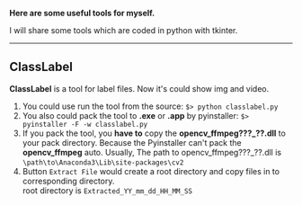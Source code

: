 **Here are some useful tools for myself.**

I will share some tools which are coded in python with tkinter. 

---

## ClassLabel

**ClassLabel** is a tool for label files. Now it's could show img and video. 

1. You could use run the tool from the source: `$> python classlabel.py` 
2. You also could pack the tool to **.exe** or **.app** by pyinstaller: `$> pyinstaller -F -w classlabel.py` 
3. If you pack the tool, you **have to** copy the **opencv_ffmpeg???_??.dll** to your pack directory. Because the Pyinstaller can't pack the **opencv_ffmpeg** auto. Usually, The path to opencv_ffmpeg???_??.dll is `\path\to\Anaconda3\Lib\site-packages\cv2`
4. Button `Extract File` would create a root directory and copy files in to corresponding directory.<br>
root directory is `Extracted_YY_mm_dd_HH_MM_SS`